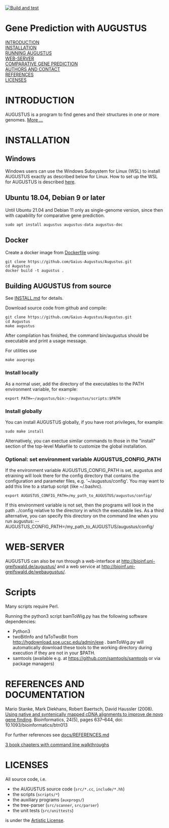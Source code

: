 [![Build and test](https://github.com/Gaius-Augustus/Augustus/workflows/Build%20and%20test/badge.svg)](https://github.com/Gaius-Augustus/Augustus/actions?query=workflow%3A"Build+and+test")

# Gene Prediction with AUGUSTUS

[INTRODUCTION](#introduction)  
[INSTALLATION](#installation)  
[RUNNING AUGUSTUS](docs/RUNNING-AUGUSTUS.md)  
[WEB-SERVER](#web-server)  
[COMPARATIVE GENE PREDICTION](docs/README-cgp.md)  
[AUTHORS AND CONTACT](docs/CONTACT.md)  
[REFERENCES](#references-and-documentation)  
[LICENSES](#licenses)  

# INTRODUCTION

AUGUSTUS is a program to find genes and their structures in one or more genomes. [More ...](docs/ABOUT.md)

# INSTALLATION

## Windows
Windows users can use the Windows Subsystem for Linux (WSL) to install AUGUSTUS exactly as described below for Linux. How to set up the WSL for AUGUSTUS is described [here](docs/AUGUSTUS-ON-WINDOWS.md).

## Ubuntu 18.04, Debian 9 or later
Until Ubuntu 21.04 and Debian 11 only as single-genome version, since then with capability for comparative gene prediction.

    sudo apt install augustus augustus-data augustus-doc

## Docker

Create a docker image from [Dockerfile](Dockerfile) using:

    git clone https://github.com/Gaius-Augustus/Augustus.git
    cd Augustus
    docker build -t augustus .

## Building AUGUSTUS from source

See [INSTALL.md](docs/INSTALL.md) for details.

Download source code from github and compile:

    git clone https://github.com/Gaius-Augustus/Augustus.git
    cd Augustus
    make augustus

After compilation has finished, the command bin/augustus should be executable and print a usage message.

For utilities use

    make auxprogs


### Install locally

As a normal user, add the directory of the executables to the PATH environment variable, for example:

    export PATH=~/augustus/bin:~/augustus/scripts:$PATH

### Install globally

You can install AUGUSTUS globally, if you have root privileges, for example:

    sudo make install

Alternatively, you can exectue similar commands to those in the "install" section of the top-level Makefile to customize the global installation.

### Optional: set environment variable AUGUSTUS_CONFIG_PATH

If the environment variable AUGUSTUS_CONFIG_PATH is set, augustus and etraining will look there for the config directory that contains the configuration and parameter files, e.g. '~/augustus/config'. You may want to add this line to a startup script (like ~/.bashrc).

    export AUGUSTUS_CONFIG_PATH=/my_path_to_AUGUSTUS/augustus/config/

If this environment variable is not set, then the programs will look in the path ../config relative to the directory in which the executable lies. As a third alternative, you can specify this directory on the command line when you run augustus:
--AUGUSTUS_CONFIG_PATH=/my_path_to_AUGUSTUS/augustus/config/

# WEB-SERVER

AUGUSTUS can also be run through a web-interface at http://bioinf.uni-greifswald.de/augustus/ and a web service at http://bioinf.uni-greifswald.de/webaugustus/.

# Scripts

Many scripts require Perl.

Running the python3 script bamToWig.py has the following software dependencies:
  - Python3
  - twoBitInfo and faToTwoBit from http://hgdownload.soe.ucsc.edu/admin/exe . bamToWig.py will automatically download these tools to the working directory during execution	if they	are not	in your	$PATH.
  - samtools (available e.g. at https://github.com/samtools/samtools or via package managers)

# REFERENCES AND DOCUMENTATION

Mario Stanke, Mark Diekhans, Robert Baertsch, David Haussler (2008).
[Using native and syntenically mapped cDNA alignments to improve de novo gene finding](https://academic.oup.com/bioinformatics/article/24/5/637/202844). Bioinformatics, 24(5), pages 637–644, doi: 10.1093/bioinformatics/btn013

For further references see [docs/REFERENCES.md](docs/REFERENCES.md)

[3 book chapters with command line walkthroughs](https://math-inf.uni-greifswald.de/en/department/about-us/employees/prof-dr-mario-stanke-english/publications/#c302071)

# LICENSES

All source code, i.e.
  - the AUGUSTUS source code (`src/*.cc`, `include/*.hh`)
  - the scripts (`scripts/*`)
  - the auxiliary programs (`auxprogs/`)
  - the tree-parser (`src/scanner`, `src/parser`)
  - the unit tests (`src/unittests`)

is under the [Artistic License](src/LICENSE.TXT).

